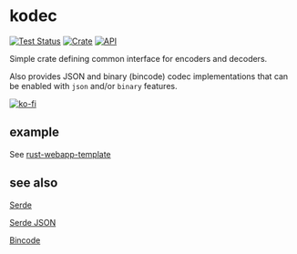 # kodec

[![Test Status](https://github.com/zduny/kodec/actions/workflows/rust.yml/badge.svg)](https://github.com/zduny/kodec/actions)
[![Crate](https://img.shields.io/crates/v/kodec.svg)](https://crates.io/crates/kodec)
[![API](https://docs.rs/kodec/badge.svg)](https://docs.rs/kodec)

Simple crate defining common interface for encoders and decoders.

Also provides JSON and binary (bincode) codec implementations that can be enabled with `json` and/or `binary` features.

[![ko-fi](https://ko-fi.com/img/githubbutton_sm.svg)](https://ko-fi.com/O5O31JYZ4)

## example

See [rust-webapp-template](https://github.com/zduny/rust-webapp-template)

## see also
[Serde](https://serde.rs/)

[Serde JSON](https://github.com/serde-rs/json)

[Bincode](https://github.com/bincode-org/bincode)
